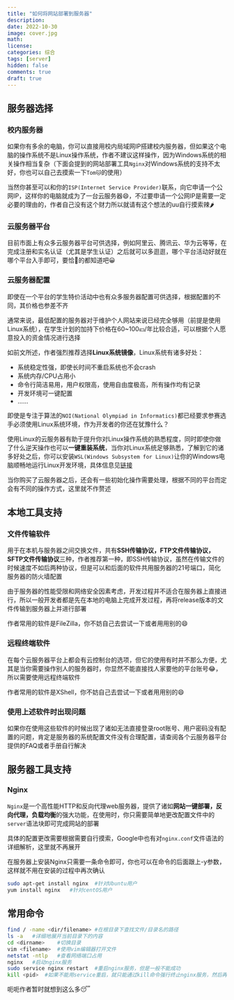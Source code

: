 ```yaml
---
title: "如何将网站部署到服务器"
description: 
date: 2022-10-30
image: cover.jpg
math: 
license: 
categories: 综合
tags: [server]
hidden: false
comments: true
draft: true
---
```


## 服务器选择

### 校内服务器

如果你有多余的电脑，你可以直接用校内局域网IP搭建校内服务器，但如果这个电脑的操作系统不是Linux操作系统，作者不建议这样操作，因为Windows系统的相关操作相当复杂（下面会提到的网站部署工具`Nginx`对Windows系统的支持不太好，你也可以自己去摸索一下`Tom🐱`的使用）

当然你甚至可以和你的`ISP(Internet Service Provider)`联系，向它申请一个公网IP，这样你的电脑就成为了一台云服务器😄，不过要申请一个公网IP是需要一定必要的理由的，作者自己没有这个财力所以就请有这个想法的uu自行摸索辣🌶

### 云服务器平台

目前市面上有众多云服务器平台可供选择，例如阿里云、腾讯云、华为云等等，在完成注册和实名认证（尤其是学生认证）之后就可以多逛逛，哪个平台活动好就在哪个平台入手即可，要恰🍚的都知道吧😀

### 云服务器配置

即使在一个平台的学生特价活动中也有众多服务器配置可供选择，根据配置的不同，其价格也参差不齐

通常来说，最低配置的服务器对于维护个人网站来说已经完全够用（前提是使用Linux系统），在学生计划的加持下价格在60~100💴/年比较合适，可以根据个人愿意投入的资金情况进行选择

如前文所述，作者强烈推荐选择**Linux系统镜像**，Linux系统有诸多好处：

- 系统稳定性强，即使长时间不重启系统也不会crash
- 系统内存/CPU占用小
- 命令行简洁易用，用户权限高，使用自由度极高，所有操作均有记录
- 开发环境可一键配置
- ……

即使是专注于算法的`NOI(National Olympiad in Informatics)`都已经要求参赛选手必须使用Linux系统环境，作为开发者的你还在犹豫什么？

使用Linux的云服务器有助于提升你对Linux操作系统的熟悉程度，同时即使你做了什么逆天操作也可以**一键重装系统**，当你对Linux系统足够熟悉，了解到它的诸多好处之后，你可以安装`WSL(Windows Subsystem for Linux)`让你的Windows电脑顺畅地运行Linux开发环境，具体信息见[链接](https://oi-wiki.org/tools/wsl/)

当你购买了云服务器之后，还会有一些初始化操作需要处理，根据不同的平台而定会有不同的操作方式，这里就不作赘述

## 本地工具支持

### 文件传输软件

用于在本机与服务器之间交换文件，共有**SSH传输协议，FTP文件传输协议，SFTP文件传输协议**三种，作者推荐第一种，即SSH传输协议，虽然在传输文件的时候速度不如后两种协议，但是可以和后面的软件共用服务器的21号端口，简化服务器的防火墙配置

由于服务器的性能受限和网络安全因素考虑，开发过程并不适合在服务器上直接进行，所以一般开发者都是先在本地的电脑上完成开发过程，再将release版本的文件传输到服务器上并进行部署

作者常用的软件是FileZilla，你不妨自己去尝试一下或者用用别的😄

### 远程终端软件

在每个云服务器平台上都会有云控制台的选项，但它的使用有时并不那么方便，尤其是当你需要操作别人的服务器时，你显然不能直接找人家要他的平台账号😂，所以需要使用远程终端软件

作者常用的软件是XShell，你不妨自己去尝试一下或者用用别的😄

### 使用上述软件时出现问题

如果你在使用这些软件的时候出现了诸如无法直接登录root账号、用户密码没有配置的问题，肯定是服务器的系统配置文件没有合理配置，请查阅各个云服务器平台提供的FAQ或者手册自行解决

## 服务器工具支持

### Nginx

`Nginx`是一个高性能HTTP和反向代理web服务器，提供了诸如**网站一键部署，反向代理，负载均衡**的强大功能，在使用时，你只需要简单地更改配置文件中的`server`语法块即可完成网站的部署

具体的配置更改需要根据需要自行摸索，Google中也有对`nginx.conf`文件语法的详细解析，这里就不再展开

在服务器上安装Nginx只需要一条命令即可，你也可以在命令的后面跟上-y参数，这样就不用在安装的过程中再次确认

~~~~bash
sudo apt-get install nginx	#针对Ubuntu用户
yum install nginx	#针对centOS用户
~~~~

## 常用命令

~~~~bash
find / -name <dir/filename>	#在根目录下查找文件/目录名的路径
ls -a	#详细地展开当前目录下的内容
cd <dirname>	#切换目录
vim <filename>	#使用vim编辑器打开文件
netstat -ntlp	#查看网络端口占用
nginx	#启动nginx服务
sudo service nginx restart	#重启nginx服务，但是一般不能成功
kill <pid>	#如果不能用service重启，就只能通过kill命令强行终止nginx服务，然后再通过nginx命令重启
~~~~

呃呃作者暂时就想到这么多😴
